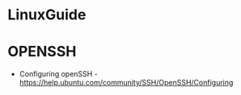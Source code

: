 # LinuxGuide


# OPENSSH
- Configuring openSSH - https://help.ubuntu.com/community/SSH/OpenSSH/Configuring
